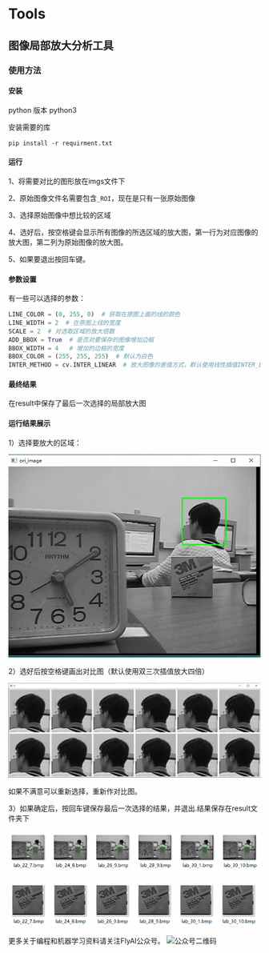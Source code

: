 # Tools
## 图像局部放大分析工具

### 使用方法

#### 安装

python 版本 python3

安装需要的库

```
pip install -r requirment.txt
```

#### 运行

1、将需要对比的图形放在imgs文件下

2、原始图像文件名需要包含`_ROI`，现在是只有一张原始图像

3、选择原始图像中想比较的区域

4、选好后，按空格键会显示所有图像的所选区域的放大图，第一行为对应图像的放大图，第二列为原始图像的放大图。

5、如果要退出按回车键。

#### 参数设置

有一些可以选择的参数：

```python
LINE_COLOR = (0, 255, 0)  # 获取在原图上画的线的颜色
LINE_WIDTH = 2  # 在原图上线的宽度
SCALE = 2  # 对选取区域的放大倍数
ADD_BBOX = True  # 是否对要保存的图像增加边框
BBOX_WIDTH = 4   # 增加的边框的宽度
BBOX_COLOR = (255, 255, 255)  # 默认为白色
INTER_METHOD = cv.INTER_LINEAR  # 放大图像的差值方式，默认使用线性插值INTER_LINEAR， 双三次INTER_CUBIC, INTER_LANCZOS4, INTER_LINEAR
```

#### 最终结果

在result中保存了最后一次选择的局部放大图

#### 运行结果展示

1）选择要放大的区域：

![](images/step_select.png)

2）选好后按空格键画出对比图（默认使用双三次插值放大四倍）

![](images/step_compair.png)

如果不满意可以重新选择，重新作对比图。

3）如果确定后，按回车键保存最后一次选择的结果，并退出.结果保存在result文件夹下

![](images/step_save_big.png)

![](images/step_save_scaled.png)

更多关于编程和机器学习资料请关注FlyAI公众号。
![公众号二维码][1]

[1]: http://wshaow.club/wechat/%E5%BE%AE%E4%BF%A1%E5%85%AC%E4%BC%97%E5%8F%B7%E4%BA%8C%E7%BB%B4%E7%A0%81.jpg
